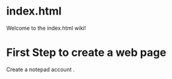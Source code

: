 # index.html
Welcome to the index.html wiki!
<!DOCTYPE html>
<html>
<head>
<title>Who to design a website</title>
<body>

<h1>First Step to create a web page </h1>
<p>Create a notepad account .</p>

</body>
</html>
